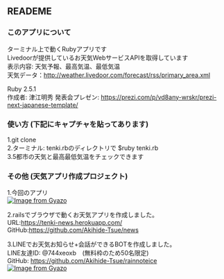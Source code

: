 ## READEME

### このアプリについて
ターミナル上で動くRubyアプリです  
Livedoorが提供しているお天気WebサービスAPIを取得しています  
表示内容: 天気予報、最高気温、最低気温  
天気データ：http://weather.livedoor.com/forecast/rss/primary_area.xml  

Ruby 2.5.1  
作成者: 津江明秀
発表会プレゼン: https://prezi.com/p/vd8any-wrskr/prezi-next-japanese-template/

### 使い方 (下記にキャプチャを貼ってあります)
1.git clone  
2.ターミナル: tenki.rbのディレクトリで $ruby tenki.rb  
3.5都市の天気と最高最低気温をチェックできます

### その他 (天気アプリ作成プロジェクト)
1.今回のアプリ  
[![Image from Gyazo](https://gyazo.com/4d1c50e54001e12fb5af560ec23fd27f.png)](https://gyazo.com/4d1c50e54001e12fb5af560ec23fd27f)

2.railsでブラウザで動くお天気アプリを作成しました。  
  URL:https://tenki-news.herokuapp.com/  
  GitHub:https://github.com/Akihide-Tsue/news  

3.LINEでお天気お知らせ+会話ができるBOTを作成しました。  
  LINE友達ID: @744xeoxb　(無料枠のため50名限定)  
  GitHub: https://github.com/Akihide-Tsue/rainnoteice  
  [![Image from Gyazo](https://gyazo.com/1c201866ad9a64026ecc1411564f0147.png)](https://gyazo.com/1c201866ad9a64026ecc1411564f0147)

